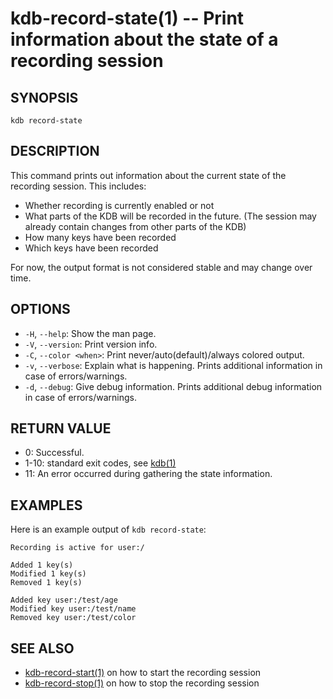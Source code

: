 # kdb-record-state(1) -- Print information about the state of a recording session

## SYNOPSIS

`kdb record-state`<br>

## DESCRIPTION

This command prints out information about the current state of the recording session.
This includes:

- Whether recording is currently enabled or not
- What parts of the KDB will be recorded in the future.
  (The session may already contain changes from other parts of the KDB)
- How many keys have been recorded
- Which keys have been recorded

For now, the output format is not considered stable and may change over time.

## OPTIONS

- `-H`, `--help`:
  Show the man page.
- `-V`, `--version`:
  Print version info.
- `-C`, `--color <when>`:
  Print never/auto(default)/always colored output.
- `-v`, `--verbose`:
  Explain what is happening. Prints additional information in case of errors/warnings.
- `-d`, `--debug`:
  Give debug information. Prints additional debug information in case of errors/warnings.

## RETURN VALUE

- 0:
  Successful.
- 1-10:
  standard exit codes, see [kdb(1)](kdb.md)
- 11:
  An error occurred during gathering the state information.

## EXAMPLES

Here is an example output of `kdb record-state`:

```
Recording is active for user:/

Added 1 key(s)
Modified 1 key(s)
Removed 1 key(s)

Added key user:/test/age
Modified key user:/test/name
Removed key user:/test/color
```

## SEE ALSO

- [kdb-record-start(1)](kdb-record-start.md) on how to start the recording session
- [kdb-record-stop(1)](kdb-record-stop.md) on how to stop the recording session
